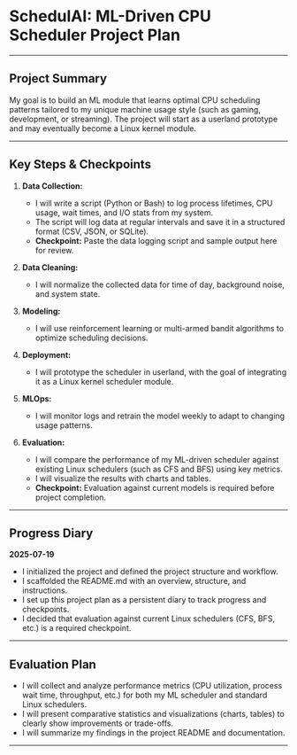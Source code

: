 # SchedulAI: ML-Driven CPU Scheduler Project Plan

---

## Project Summary

My goal is to build an ML module that learns optimal CPU scheduling patterns tailored to my unique machine usage style (such as gaming, development, or streaming). The project will start as a userland prototype and may eventually become a Linux kernel module.

---

## Key Steps & Checkpoints

1. **Data Collection:**  
   - I will write a script (Python or Bash) to log process lifetimes, CPU usage, wait times, and I/O stats from my system.
   - The script will log data at regular intervals and save it in a structured format (CSV, JSON, or SQLite).
   - **Checkpoint:** Paste the data logging script and sample output here for review.

2. **Data Cleaning:**  
   - I will normalize the collected data for time of day, background noise, and system state.

3. **Modeling:**  
   - I will use reinforcement learning or multi-armed bandit algorithms to optimize scheduling decisions.

4. **Deployment:**  
   - I will prototype the scheduler in userland, with the goal of integrating it as a Linux kernel scheduler module.

5. **MLOps:**  
   - I will monitor logs and retrain the model weekly to adapt to changing usage patterns.

6. **Evaluation:**  
   - I will compare the performance of my ML-driven scheduler against existing Linux schedulers (such as CFS and BFS) using key metrics.
   - I will visualize the results with charts and tables.
   - **Checkpoint:** Evaluation against current models is required before project completion.

---

## Progress Diary

**2025-07-19**  
- I initialized the project and defined the project structure and workflow.
- I scaffolded the README.md with an overview, structure, and instructions.
- I set up this project plan as a persistent diary to track progress and checkpoints.
- I decided that evaluation against current Linux schedulers (CFS, BFS, etc.) is a required checkpoint.

---

## Evaluation Plan

- I will collect and analyze performance metrics (CPU utilization, process wait time, throughput, etc.) for both my ML scheduler and standard Linux schedulers.
- I will present comparative statistics and visualizations (charts, tables) to clearly show improvements or trade-offs.
- I will summarize my findings in the project README and documentation.

---
